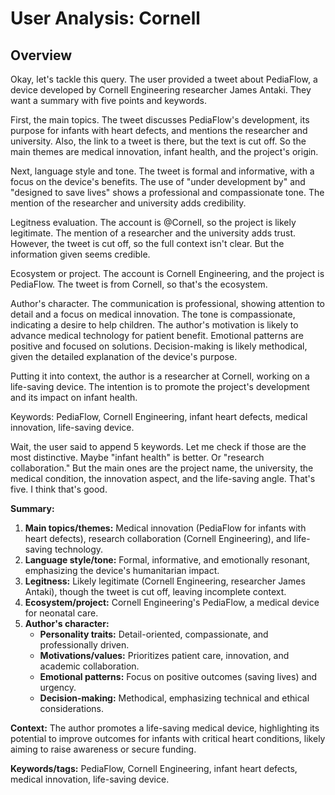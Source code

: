 # User Analysis: Cornell

## Overview

<think>
Okay, let's tackle this query. The user provided a tweet about PediaFlow, a device developed by Cornell Engineering researcher James Antaki. They want a summary with five points and keywords.

First, the main topics. The tweet discusses PediaFlow's development, its purpose for infants with heart defects, and mentions the researcher and university. Also, the link to a tweet is there, but the text is cut off. So the main themes are medical innovation, infant health, and the project's origin.

Next, language style and tone. The tweet is formal and informative, with a focus on the device's benefits. The use of "under development by" and "designed to save lives" shows a professional and compassionate tone. The mention of the researcher and university adds credibility.

Legitness evaluation. The account is @Cornell, so the project is likely legitimate. The mention of a researcher and the university adds trust. However, the tweet is cut off, so the full context isn't clear. But the information given seems credible.

Ecosystem or project. The account is Cornell Engineering, and the project is PediaFlow. The tweet is from Cornell, so that's the ecosystem.

Author's character. The communication is professional, showing attention to detail and a focus on medical innovation. The tone is compassionate, indicating a desire to help children. The author's motivation is likely to advance medical technology for patient benefit. Emotional patterns are positive and focused on solutions. Decision-making is likely methodical, given the detailed explanation of the device's purpose.

Putting it into context, the author is a researcher at Cornell, working on a life-saving device. The intention is to promote the project's development and its impact on infant health.

Keywords: PediaFlow, Cornell Engineering, infant heart defects, medical innovation, life-saving device.

Wait, the user said to append 5 keywords. Let me check if those are the most distinctive. Maybe "infant health" is better. Or "research collaboration." But the main ones are the project name, the university, the medical condition, the innovation aspect, and the life-saving angle. That's five. I think that's good.
</think>

**Summary:**  
1. **Main topics/themes:** Medical innovation (PediaFlow for infants with heart defects), research collaboration (Cornell Engineering), and life-saving technology.  
2. **Language style/tone:** Formal, informative, and emotionally resonant, emphasizing the device's humanitarian impact.  
3. **Legitness:** Likely legitimate (Cornell Engineering, researcher James Antaki), though the tweet is cut off, leaving incomplete context.  
4. **Ecosystem/project:** Cornell Engineering's PediaFlow, a medical device for neonatal care.  
5. **Author's character:**  
   - **Personality traits:** Detail-oriented, compassionate, and professionally driven.  
   - **Motivations/values:** Prioritizes patient care, innovation, and academic collaboration.  
   - **Emotional patterns:** Focus on positive outcomes (saving lives) and urgency.  
   - **Decision-making:** Methodical, emphasizing technical and ethical considerations.  

**Context:** The author promotes a life-saving medical device, highlighting its potential to improve outcomes for infants with critical heart conditions, likely aiming to raise awareness or secure funding.  

**Keywords/tags:** PediaFlow, Cornell Engineering, infant heart defects, medical innovation, life-saving device.